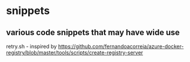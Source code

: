 # snippets

## various code snippets that may have wide use


retry.sh - inspired by https://github.com/fernandoacorreia/azure-docker-registry/blob/master/tools/scripts/create-registry-server



